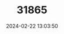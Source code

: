 ---
title: "31865"
category: "Agathis orbicula"
draft: false
date: 2024-02-22 13:03:50
languages:
  Iban: ["Bulok"]
---